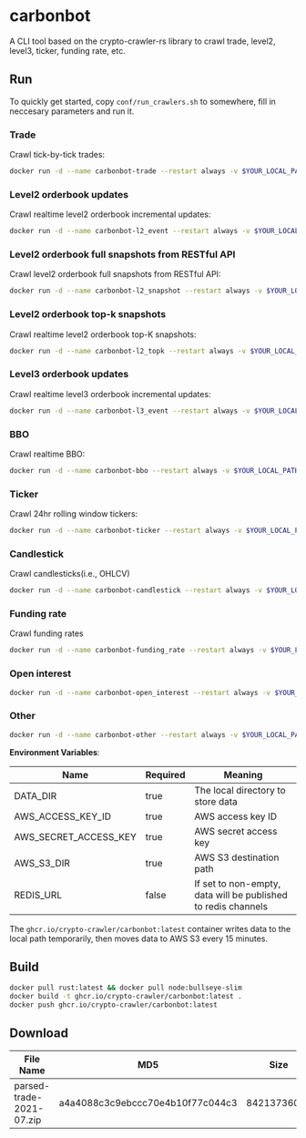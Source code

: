 # carbonbot

A CLI tool based on the crypto-crawler-rs library to crawl trade, level2, level3, ticker, funding rate, etc.

## Run

To quickly get started, copy `conf/run_crawlers.sh` to somewhere, fill in neccesary parameters and run it.

### Trade

Crawl tick-by-tick trades:

```bash
docker run -d --name carbonbot-trade --restart always -v $YOUR_LOCAL_PATH:/data -e DATA_DIR=/data -e AWS_ACCESS_KEY_ID="YOUR_ACCESS_KEY" -e AWS_SECRET_ACCESS_KEY="YOUR_SECRET_KEY" -e AWS_S3_DIR="s3://YOUR_BUCKET/path" -u "$(id -u):$(id -g)" ghcr.io/crypto-crawler/carbonbot:latest pm2-runtime start pm2.trade.config.js
```

### Level2 orderbook updates

Crawl realtime level2 orderbook incremental updates:

```bash
docker run -d --name carbonbot-l2_event --restart always -v $YOUR_LOCAL_PATH:/data -e DATA_DIR=/data -e AWS_ACCESS_KEY_ID="YOUR_ACCESS_KEY" -e AWS_SECRET_ACCESS_KEY="YOUR_SECRET_KEY" -e AWS_S3_DIR="s3://YOUR_BUCKET/path" -u "$(id -u):$(id -g)" ghcr.io/crypto-crawler/carbonbot:latest pm2-runtime start pm2.l2_event.config.js
```

### Level2 orderbook full snapshots from RESTful API

Crawl level2 orderbook full snapshots from RESTful API:

```bash
docker run -d --name carbonbot-l2_snapshot --restart always -v $YOUR_LOCAL_PATH:/data -e DATA_DIR=/data -e AWS_ACCESS_KEY_ID="YOUR_ACCESS_KEY" -e AWS_SECRET_ACCESS_KEY="YOUR_SECRET_KEY" -e AWS_S3_DIR="s3://YOUR_BUCKET/path" -u "$(id -u):$(id -g)" ghcr.io/crypto-crawler/carbonbot:latest pm2-runtime start pm2.l2_snapshot.config.js
```

### Level2 orderbook top-k snapshots

Crawl realtime level2 orderbook top-K snapshots:

```bash
docker run -d --name carbonbot-l2_topk --restart always -v $YOUR_LOCAL_PATH:/data -e DATA_DIR=/data -e AWS_ACCESS_KEY_ID="YOUR_ACCESS_KEY" -e AWS_SECRET_ACCESS_KEY="YOUR_SECRET_KEY" -e AWS_S3_DIR="s3://YOUR_BUCKET/path" -u "$(id -u):$(id -g)" ghcr.io/crypto-crawler/carbonbot:latest pm2-runtime start pm2.l2_topk.config.js
```

### Level3 orderbook updates

Crawl realtime level3 orderbook incremental updates:

```bash
docker run -d --name carbonbot-l3_event --restart always -v $YOUR_LOCAL_PATH:/data -e DATA_DIR=/data -e AWS_ACCESS_KEY_ID="YOUR_ACCESS_KEY" -e AWS_SECRET_ACCESS_KEY="YOUR_SECRET_KEY" -e AWS_S3_DIR="s3://YOUR_BUCKET/path" -u "$(id -u):$(id -g)" ghcr.io/crypto-crawler/carbonbot:latest pm2-runtime start pm2.l3_event.config.js
```

### BBO

Crawl realtime BBO:

```bash
docker run -d --name carbonbot-bbo --restart always -v $YOUR_LOCAL_PATH:/data -e DATA_DIR=/data -e AWS_ACCESS_KEY_ID="YOUR_ACCESS_KEY" -e AWS_SECRET_ACCESS_KEY="YOUR_SECRET_KEY" -e AWS_S3_DIR="s3://YOUR_BUCKET/path" -u "$(id -u):$(id -g)" ghcr.io/crypto-crawler/carbonbot:latest pm2-runtime start pm2.bbo.config.js
```

### Ticker

Crawl 24hr rolling window tickers:

```bash
docker run -d --name carbonbot-ticker --restart always -v $YOUR_LOCAL_PATH:/data -e DATA_DIR=/data -e AWS_ACCESS_KEY_ID="YOUR_ACCESS_KEY" -e AWS_SECRET_ACCESS_KEY="YOUR_SECRET_KEY" -e AWS_S3_DIR="s3://YOUR_BUCKET/path" -u "$(id -u):$(id -g)" ghcr.io/crypto-crawler/carbonbot:latest pm2-runtime start pm2.ticker.config.js
```

### Candlestick

Crawl candlesticks(i.e., OHLCV)

```bash
docker run -d --name carbonbot-candlestick --restart always -v $YOUR_LOCAL_PATH:/data -e DATA_DIR=/data -e AWS_ACCESS_KEY_ID="YOUR_ACCESS_KEY" -e AWS_SECRET_ACCESS_KEY="YOUR_SECRET_KEY" -e AWS_S3_DIR="s3://YOUR_BUCKET/path" -u "$(id -u):$(id -g)" ghcr.io/crypto-crawler/carbonbot:latest pm2-runtime start pm2.candlestick.config.js
```

### Funding rate

Crawl funding rates

```bash
docker run -d --name carbonbot-funding_rate --restart always -v $YOUR_LOCAL_PATH:/data -e DATA_DIR=/data -e AWS_ACCESS_KEY_ID="YOUR_ACCESS_KEY" -e AWS_SECRET_ACCESS_KEY="YOUR_SECRET_KEY" -e AWS_S3_DIR="s3://YOUR_BUCKET/path" -u "$(id -u):$(id -g)" ghcr.io/crypto-crawler/carbonbot:latest pm2-runtime start pm2.funding_rate.config.js
```

### Open interest

```bash
docker run -d --name carbonbot-open_interest --restart always -v $YOUR_LOCAL_PATH:/data -e DATA_DIR=/data -e AWS_ACCESS_KEY_ID="YOUR_ACCESS_KEY" -e AWS_SECRET_ACCESS_KEY="YOUR_SECRET_KEY" -e AWS_S3_DIR="s3://YOUR_BUCKET/path" -u "$(id -u):$(id -g)" ghcr.io/crypto-crawler/carbonbot:latest pm2-runtime start pm2.open_interest.config.js
```

### Other

```bash
docker run -d --name carbonbot-other --restart always -v $YOUR_LOCAL_PATH:/data -e DATA_DIR=/data -e AWS_ACCESS_KEY_ID="YOUR_ACCESS_KEY" -e AWS_SECRET_ACCESS_KEY="YOUR_SECRET_KEY" -e AWS_S3_DIR="s3://YOUR_BUCKET/path" -u "$(id -u):$(id -g)" ghcr.io/crypto-crawler/carbonbot:latest pm2-runtime start pm2.other.config.js
```

**Environment Variables**:

| Name                  | Required | Meaning                                                       |
| --------------------- | -------- | ------------------------------------------------------------- |
| DATA_DIR              | true     | The local directory to store data                             |
| AWS_ACCESS_KEY_ID     | true     | AWS access key ID                                             |
| AWS_SECRET_ACCESS_KEY | true     | AWS secret access key                                         |
| AWS_S3_DIR            | true     | AWS S3 destination path                                       |
| REDIS_URL             | false    | If set to non-empty, data will be published to redis channels |

The `ghcr.io/crypto-crawler/carbonbot:latest` container writes data to the local path temporarily, then moves data to AWS S3 every 15 minutes.

## Build

```bash
docker pull rust:latest && docker pull node:bullseye-slim
docker build -t ghcr.io/crypto-crawler/carbonbot:latest .
docker push ghcr.io/crypto-crawler/carbonbot:latest
```

## Download

| File Name                | MD5                              | Size        | Magnet Link                                                                                                                                                                                                                                                    |
| ------------------------ | -------------------------------- | ----------- | -------------------------------------------------------------------------------------------------------------------------------------------------------------------------------------------------------------------------------------------------------------- |
| parsed-trade-2021-07.zip | a4a4088c3c9ebccc70e4b10f77c044c3 | 84213736076 | magnet:?xt=urn:btih:557afe1132dd5a67dada971009733ae6019fd84b&dn=parsed-trade-2021-07.zip&tr=http%3A%2F%2Ftracker.opentrackr.org%3A1337%2Fannounce&tr=http%3A%2F%2Ftracker.openbittorrent.com%3A80%2Fannounce&tr=http%3A%2F%2Fp4p.arenabg.com%3A1337%2Fannounce |

